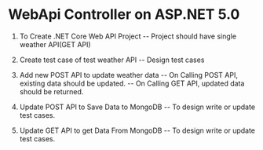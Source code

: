 # WebApi Controller on ASP.NET 5.0

1. To Create .NET Core Web API Project
-- Project should have single weather API(GET API)

2. Create test case of test weather API
-- Design test cases

3. Add new POST API to update weather data
-- On Calling POST API, existing data should be updated.
-- On Calling GET API, updated data should be returned.

4. Update POST API to Save Data to MongoDB
-- To design write or update test cases.

5. Update GET API to get Data From MongoDB
-- To design write or update test cases.

